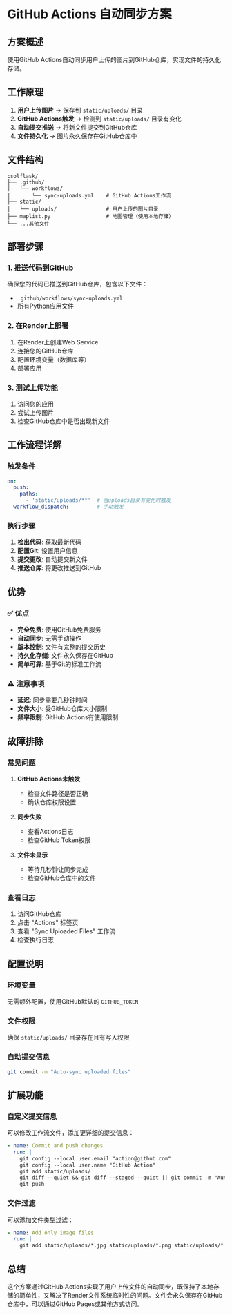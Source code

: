 # GitHub Actions 自动同步方案

## 方案概述

使用GitHub Actions自动同步用户上传的图片到GitHub仓库，实现文件的持久化存储。

## 工作原理

1. **用户上传图片** → 保存到 `static/uploads/` 目录
2. **GitHub Actions触发** → 检测到 `static/uploads/` 目录有变化
3. **自动提交推送** → 将新文件提交到GitHub仓库
4. **文件持久化** → 图片永久保存在GitHub仓库中

## 文件结构

```
csolflask/
├── .github/
│   └── workflows/
│       └── sync-uploads.yml    # GitHub Actions工作流
├── static/
│   └── uploads/                # 用户上传的图片目录
├── maplist.py                  # 地图管理（使用本地存储）
└── ...其他文件
```

## 部署步骤

### 1. 推送代码到GitHub

确保您的代码已推送到GitHub仓库，包含以下文件：
- `.github/workflows/sync-uploads.yml`
- 所有Python应用文件

### 2. 在Render上部署

1. 在Render上创建Web Service
2. 连接您的GitHub仓库
3. 配置环境变量（数据库等）
4. 部署应用

### 3. 测试上传功能

1. 访问您的应用
2. 尝试上传图片
3. 检查GitHub仓库中是否出现新文件

## 工作流程详解

### 触发条件
```yaml
on:
  push:
    paths:
      - 'static/uploads/**'  # 当uploads目录有变化时触发
  workflow_dispatch:         # 手动触发
```

### 执行步骤
1. **检出代码**: 获取最新代码
2. **配置Git**: 设置用户信息
3. **提交更改**: 自动提交新文件
4. **推送仓库**: 将更改推送到GitHub

## 优势

### ✅ 优点
- **完全免费**: 使用GitHub免费服务
- **自动同步**: 无需手动操作
- **版本控制**: 文件有完整的提交历史
- **持久化存储**: 文件永久保存在GitHub
- **简单可靠**: 基于Git的标准工作流

### ⚠️ 注意事项
- **延迟**: 同步需要几秒钟时间
- **文件大小**: 受GitHub仓库大小限制
- **频率限制**: GitHub Actions有使用限制

## 故障排除

### 常见问题

1. **GitHub Actions未触发**
   - 检查文件路径是否正确
   - 确认仓库权限设置

2. **同步失败**
   - 查看Actions日志
   - 检查GitHub Token权限

3. **文件未显示**
   - 等待几秒钟让同步完成
   - 检查GitHub仓库中的文件

### 查看日志

1. 访问GitHub仓库
2. 点击 "Actions" 标签页
3. 查看 "Sync Uploaded Files" 工作流
4. 检查执行日志

## 配置说明

### 环境变量
无需额外配置，使用GitHub默认的 `GITHUB_TOKEN`

### 文件权限
确保 `static/uploads/` 目录存在且有写入权限

### 自动提交信息
```bash
git commit -m "Auto-sync uploaded files"
```

## 扩展功能

### 自定义提交信息
可以修改工作流文件，添加更详细的提交信息：

```yaml
- name: Commit and push changes
  run: |
    git config --local user.email "action@github.com"
    git config --local user.name "GitHub Action"
    git add static/uploads/
    git diff --quiet && git diff --staged --quiet || git commit -m "Auto-sync: $(date)"
    git push
```

### 文件过滤
可以添加文件类型过滤：

```yaml
- name: Add only image files
  run: |
    git add static/uploads/*.jpg static/uploads/*.png static/uploads/*.gif
```

## 总结

这个方案通过GitHub Actions实现了用户上传文件的自动同步，既保持了本地存储的简单性，又解决了Render文件系统临时性的问题。文件会永久保存在GitHub仓库中，可以通过GitHub Pages或其他方式访问。 